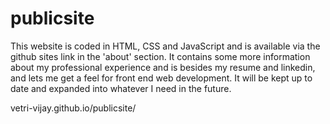 # publicsite

This website is coded in HTML, CSS and JavaScript and is available via the github sites link in the 'about' section. It contains some more information about my professional experience and is besides my resume and linkedin, and lets me get a feel for front end web development. It will be kept up to date and expanded into whatever I need in the future.

vetri-vijay.github.io/publicsite/